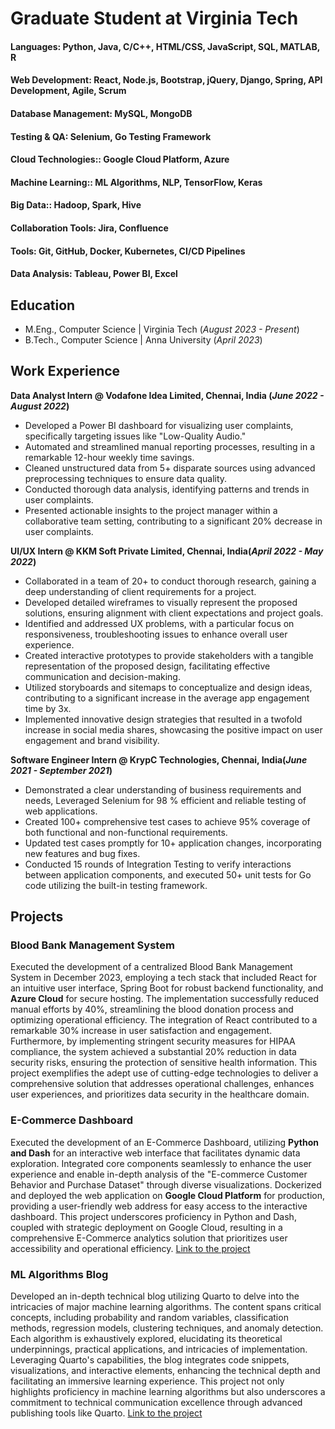 # Graduate Student at Virginia Tech

#### Languages: Python, Java, C/C++, HTML/CSS, JavaScript, SQL, MATLAB, R
#### Web Development: React, Node.js, Bootstrap, jQuery, Django, Spring, API Development, Agile, Scrum
#### Database Management: MySQL, MongoDB
#### Testing & QA: Selenium, Go Testing Framework
#### Cloud Technologies:: Google Cloud Platform, Azure
#### Machine Learning:: ML Algorithms, NLP, TensorFlow, Keras
#### Big Data:: Hadoop, Spark, Hive
#### Collaboration Tools: Jira, Confluence
#### Tools: Git, GitHub, Docker, Kubernetes, CI/CD Pipelines
#### Data Analysis: Tableau, Power BI, Excel

## Education						       		
-	M.Eng., Computer Science | Virginia Tech  (_August 2023 - Present_)	 			        		
- B.Tech., Computer Science | Anna University  (_April 2023_)

## Work Experience
**Data Analyst Intern @ Vodafone Idea Limited, Chennai, India (_June 2022 - August 2022_)**
- Developed a Power BI dashboard for visualizing user complaints, specifically targeting issues like "Low-Quality Audio."
- Automated and streamlined manual reporting processes, resulting in a remarkable 12-hour weekly time savings.
- Cleaned unstructured data from 5+ disparate sources using advanced preprocessing techniques to ensure data quality.
- Conducted thorough data analysis, identifying patterns and trends in user complaints.
- Presented actionable insights to the project manager within a collaborative team setting, contributing to a significant 20% decrease in user complaints.

**UI/UX Intern @ KKM Soft Private Limited, Chennai, India(_April 2022 - May 2022_)**
- Collaborated in a team of 20+ to conduct thorough research, gaining a deep understanding of client requirements for a project.
- Developed detailed wireframes to visually represent the proposed solutions, ensuring alignment with client expectations and project goals.
- Identified and addressed UX problems, with a particular focus on responsiveness, troubleshooting issues to enhance overall user experience.
- Created interactive prototypes to provide stakeholders with a tangible representation of the proposed design, facilitating effective communication and decision-making.
- Utilized storyboards and sitemaps to conceptualize and design ideas, contributing to a significant increase in the average app engagement time by 3x.
- Implemented innovative design strategies that resulted in a twofold increase in social media shares, showcasing the positive impact on user engagement and brand visibility.

**Software Engineer Intern @ KrypC Technologies, Chennai, India(_June 2021 - September 2021_)**
- Demonstrated a clear understanding of business requirements and needs, Leveraged Selenium for 98 % efficient and reliable testing of web applications.
-  Created 100+ comprehensive test cases to achieve 95% coverage of both functional and non-functional requirements.
-  Updated test cases promptly for 10+ application changes, incorporating new features and bug fixes.
-   Conducted 15 rounds of Integration Testing to verify interactions between application components, and executed 50+ unit tests for Go code utilizing the built-in testing framework.

## Projects
### Blood Bank Management System
Executed the development of a centralized Blood Bank Management System in December 2023, employing a tech stack that included React for an intuitive user interface, Spring Boot for robust backend functionality, and **Azure Cloud** for secure hosting. The implementation successfully reduced manual efforts by 40%, streamlining the blood donation process and optimizing operational efficiency. The integration of React contributed to a remarkable 30% increase in user satisfaction and engagement. Furthermore, by implementing stringent security measures for HIPAA compliance, the system achieved a substantial 20% reduction in data security risks, ensuring the protection of sensitive health information. This project exemplifies the adept use of cutting-edge technologies to deliver a comprehensive solution that addresses operational challenges, enhances user experiences, and prioritizes data security in the healthcare domain.

### E-Commerce Dashboard
Executed the development of an E-Commerce Dashboard, utilizing **Python and Dash** for an interactive web interface that facilitates dynamic data exploration. Integrated core components seamlessly to enhance the user experience and enable in-depth analysis of the "E-commerce Customer Behavior and Purchase Dataset" through diverse visualizations. Dockerized and deployed the web application on **Google Cloud Platform** for production, providing a user-friendly web address for easy access to the interactive dashboard. This project underscores proficiency in Python and Dash, coupled with strategic deployment on Google Cloud, resulting in a comprehensive E-Commerce analytics solution that prioritizes user accessibility and operational efficiency.
[Link to the project](https://dashapp-45qc52lfqa-nn.a.run.app/)

### ML Algorithms Blog

Developed an in-depth technical blog utilizing Quarto to delve into the intricacies of major machine learning algorithms. The content spans critical concepts, including probability and random variables, classification methods, regression models, clustering techniques, and anomaly detection. Each algorithm is exhaustively explored, elucidating its theoretical underpinnings, practical applications, and intricacies of implementation. Leveraging Quarto's capabilities, the blog integrates code snippets, visualizations, and interactive elements, enhancing the technical depth and facilitating an immersive learning experience. This project not only highlights proficiency in machine learning algorithms but also underscores a commitment to technical communication excellence through advanced publishing tools like Quarto.
[Link to the project](https://swethaa-ramesh.github.io/ML_FinalAssignment_CS-5805/)




